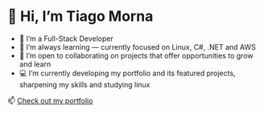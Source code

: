 # 👋 Hi, I’m Tiago Morna

- 👀 I’m a Full-Stack Developer  
- 🌱 I’m always learning — currently focused on Linux, C#, .NET and AWS
- 💞️ I’m open to collaborating on projects that offer opportunities to grow and learn  
- 💻 I’m currently developing my portfolio and its featured projects, sharpening my skills and studying linux

📫 [Check out my portfolio](https://portfolio-lunn.vercel.app/)
